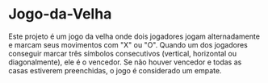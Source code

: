# Jogo-da-Velha

Este projeto é um jogo da velha onde dois jogadores jogam alternadamente e marcam seus movimentos com "X" ou "O". Quando um dos jogadores conseguir marcar três símbolos consecutivos (vertical, horizontal ou diagonalmente), ele é o vencedor. Se não houver vencedor e todas as casas estiverem preenchidas, o jogo é considerado um empate.
